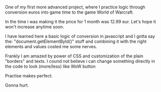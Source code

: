 One of my first more advanced project, where I practice logic through conversion euros into game time to the game World of Warcraft.

In the time i was making it the price for 1 month was 12.99 eur. Let's hope it won't increase anytime soon.

I have learned here a basic logic of conversion in javascript and I gotta say the:
"document.getElementById()" stuff and combining it with the right elements and values costed me some nerves.

Frankly I am amazed by power of CSS and customization of the plain "borders" and texts. I cound not believe i can change something directly in the code to look (more/less) like WoW button 

Practise makes perfect.

Gonna hurt.
